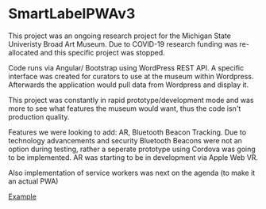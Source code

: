 # SmartLabelPWAv3

This project was an ongoing research project for the Michigan State Univeristy Broad Art Museum. Due to COVID-19 research funding was re-allocated and this specific project was stopped. 

Code runs via Angular/ Bootstrap using WordPress REST API. A specific interface was created for curators to use at the museum within Wordpress. Afterwards the application would pull data from Wordpress and display it.

This project was constantly in rapid prototype/development mode and was more to see what features the museum would want, thus the code isn't production quality.

Features we were looking to add: AR, Bluetooth Beacon Tracking. Due to technology advancements and security Bluetooth Beacons were not an option during testing, rather a seperate prototype using Cordova was going to be implemented. AR was starting to be in development via Apple Web VR.

Also implementation of service workers was next on the agenda (to make it an actual PWA)

[Example](https://culturalnexus.msu.edu/PWA)